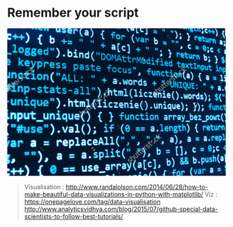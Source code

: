 # Remember your script

![MetaStore remote database](https://github.com/amoussoubaruch/My_scripts/blob/master/Img/script.png)


> Visualisation : http://www.randalolson.com/2014/06/28/how-to-make-beautiful-data-visualizations-in-python-with-matplotlib/
> Viz : https://onepagelove.com/tag/data-visualisation
> http://www.analyticsvidhya.com/blog/2015/07/github-special-data-scientists-to-follow-best-tutorials/

